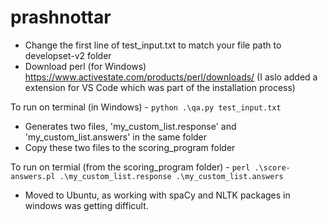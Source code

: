 # prashnottar

- Change the first line of test_input.txt to match your file path to developset-v2 folder
- Download perl (for Windows) https://www.activestate.com/products/perl/downloads/ (I aslo added a extension for VS Code which was part of the installation process)

To run on terminal (in Windows) - `python .\qa.py test_input.txt`

- Generates two files, 'my_custom_list.response' and 'my_custom_list.answers' in the same folder
- Copy these two files to the scoring_program folder

To run on termial (from the scoring_program folder) - `perl .\score-answers.pl .\my_custom_list.response .\my_custom_list.answers`

- Moved to Ubuntu, as working with spaCy and NLTK packages in windows was getting difficult.